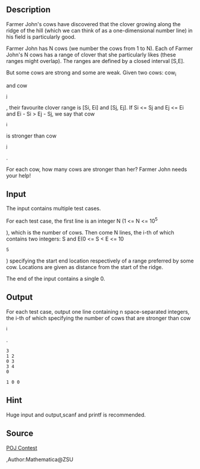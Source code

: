 <h2>Description</h2><p>Farmer John's cows have discovered that the clover growing along the ridge of the hill (which we can think of as a one-dimensional number line) in his field is particularly good. 
</p>
Farmer John has N cows (we number the cows from 1 to N). Each of Farmer John's N cows has a range of clover that she particularly likes (these ranges might overlap). The ranges are defined by a closed interval [S,E]. 

But some cows are strong and some are weak. Given two cows: cow<sub>i</sub><p> and cow</p><sub>j</sub><p>, their favourite clover range is [Si, Ei] and [Sj, Ej]. If Si &lt;= Sj and Ej &lt;= Ei and Ei - Si &gt; Ej - Sj, we say that cow</p><sub>i</sub><p> is stronger than cow</p><sub>j</sub><p>.
</p>
For each cow, how many cows are stronger than her? Farmer John needs your help!<h2>Input</h2><p>The input contains multiple test cases.
</p>For each test case, the first line is an integer N (1 &lt;= N &lt;= 10<sup>5</sup><p>), which is the number of cows. Then come N lines, the i-th of which contains two integers: S and E(0 &lt;= S &lt; E &lt;= 10</p><sup>5</sup><p>) specifying the start end location respectively of a range preferred by some cow. Locations are given as distance from the start of the ridge.
</p>
The end of the input contains a single 0.<h2>Output</h2><p>For each test case, output one line containing n space-separated integers, the i-th of which specifying the number of cows that are stronger than cow</p><sub>i</sub><p>.
</p><pre><code class="language-input1">3
1 2
0 3
3 4
0
</code></pre><pre><code class="language-output1">1 0 0
</code></pre><h2>Hint</h2><p>Huge input and output,scanf and printf is recommended.</p><h2>Source</h2><a href="searchproblem?field=source&amp;key=POJ+Contest">POJ Contest</a><p>,Author:Mathematica@ZSU</p>